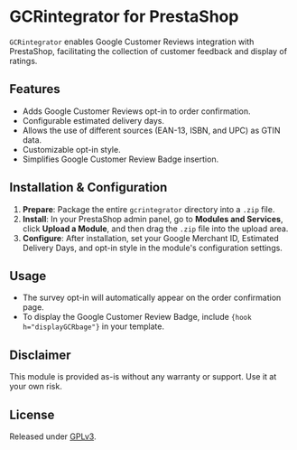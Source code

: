 # GCRintegrator for PrestaShop

`GCRintegrator` enables Google Customer Reviews integration with PrestaShop, facilitating the collection of customer feedback and display of ratings.

## Features

- Adds Google Customer Reviews opt-in to order confirmation.
- Configurable estimated delivery days.
- Allows the use of different sources (EAN-13, ISBN, and UPC) as GTIN data.
- Customizable opt-in style.
- Simplifies Google Customer Review Badge insertion.

## Installation & Configuration

1. **Prepare**: Package the entire `gcrintegrator` directory into a `.zip` file.
2. **Install**: In your PrestaShop admin panel, go to **Modules and Services**, click **Upload a Module**, and then drag the `.zip` file into the upload area.
3. **Configure**: After installation, set your Google Merchant ID, Estimated Delivery Days, and opt-in style in the module's configuration settings.

## Usage

- The survey opt-in will automatically appear on the order confirmation page.
- To display the Google Customer Review Badge, include `{hook h="displayGCRbage"}` in your template.

## Disclaimer

This module is provided as-is without any warranty or support. Use it at your own risk.

## License

Released under [GPLv3](https://www.gnu.org/licenses/gpl-3.0.en.html).
